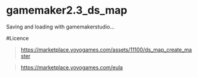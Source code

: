 # gamemaker2.3_ds_map

Saving and loading with gamemakerstudio...

#Licence

>https://marketplace.yoyogames.com/assets/11100/ds_map_create_master

>https://marketplace.yoyogames.com/eula


